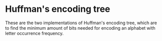 # Huffman's encoding tree
These are the two implementations of Huffman's encoding tree, which are to find the minimum amount of bits needed for encoding an alphabet with letter occurrence frequency.